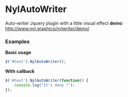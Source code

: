 # NylAutoWriter
Auto-writer Jquery plugin with a little visual effect
__demo__: http://www.nyl.graphics/nylwriter/demo/
### Examples
__Basic usage__
```javascript
$('#text').NylAutoWriter();
```
__With callback__
```javascript
$('#text').NylAutoWriter(function() {
    console.log("It's done !");
});
```

